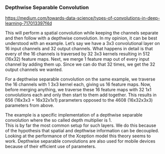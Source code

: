 ### Depthwise Separable Convolution

https://medium.com/towards-data-science/types-of-convolutions-in-deep-learning-717013397f4d

This will perform a spatial convolution while keeping the channels separate and then follow with a depthwise convolution.
In my opinion, it can be best understood with an example. Let’s say we have a 3x3 convolutional layer on 16 input channels
and 32 output channels. What happens in detail is that every of the 16 channels is traversed by 32 3x3 kernels resulting in 
512 (16x32) feature maps. Next, we merge 1 feature map out of every input channel by adding them up. Since we can do that 32 
times, we get the 32 output channels we wanted.


For a depthwise separable convolution on the same example, we traverse the 16 channels with 1 3x3 kernel each, giving us 16 
feature maps. Now, before merging anything, we traverse these 16 feature maps with 32 1x1 convolutions each and only then 
start to them add together. This results in 656 (16x3x3 + 16x32x1x1) parameters opposed to the 4608 (16x32x3x3) parameters
from above.


The example is a specific implementation of a depthwise separable convolution where the so called depth multiplier is 1.  
This is by far the most common setup for such layers. We do this because of the hypothesis that spatial and depthwise 
information can be decoupled. Looking at the performance of the Xception model this theory seems to work. Depthwise separable
convolutions are also used for mobile devices because of their efficient use of parameters.
